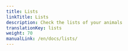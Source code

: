 ```yaml
---
title: Lists
linkTitle: Lists
description: Check the lists of your animals
translationKey: lists
weight: 70
manualLink: /en/docs/lists/
---
```

<script>
  window.location.href = "/en/docs/lists/";
</script>
